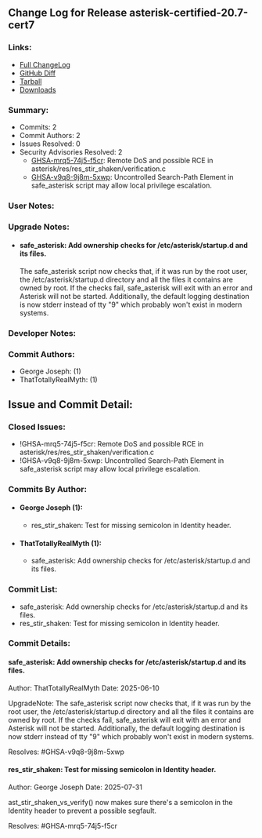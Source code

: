 
## Change Log for Release asterisk-certified-20.7-cert7

### Links:

 - [Full ChangeLog](https://downloads.asterisk.org/pub/telephony/certified-asterisk/releases/ChangeLog-certified-20.7-cert7.html)  
 - [GitHub Diff](https://github.com/asterisk/asterisk/compare/certified-20.7-cert6...certified-20.7-cert7)  
 - [Tarball](https://downloads.asterisk.org/pub/telephony/certified-asterisk/asterisk-certified-20.7-cert7.tar.gz)  
 - [Downloads](https://downloads.asterisk.org/pub/telephony/certified-asterisk)  

### Summary:

- Commits: 2
- Commit Authors: 2
- Issues Resolved: 0
- Security Advisories Resolved: 2
  - [GHSA-mrq5-74j5-f5cr](https://github.com/asterisk/asterisk/security/advisories/GHSA-mrq5-74j5-f5cr): Remote DoS and possible RCE in asterisk/res/res_stir_shaken/verification.c
  - [GHSA-v9q8-9j8m-5xwp](https://github.com/asterisk/asterisk/security/advisories/GHSA-v9q8-9j8m-5xwp): Uncontrolled Search-Path Element in safe_asterisk script may allow local privilege escalation.

### User Notes:


### Upgrade Notes:

- #### safe_asterisk: Add ownership checks for /etc/asterisk/startup.d and its files.  
  The safe_asterisk script now checks that, if it was run by the
  root user, the /etc/asterisk/startup.d directory and all the files it contains
  are owned by root.  If the checks fail, safe_asterisk will exit with an error
  and Asterisk will not be started.  Additionally, the default logging
  destination is now stderr instead of tty "9" which probably won't exist
  in modern systems.


### Developer Notes:


### Commit Authors:

- George Joseph: (1)
- ThatTotallyRealMyth: (1)

## Issue and Commit Detail:

### Closed Issues:

  - !GHSA-mrq5-74j5-f5cr: Remote DoS and possible RCE in asterisk/res/res_stir_shaken/verification.c
  - !GHSA-v9q8-9j8m-5xwp: Uncontrolled Search-Path Element in safe_asterisk script may allow local privilege escalation.

### Commits By Author:

- #### George Joseph (1):
  - res_stir_shaken: Test for missing semicolon in Identity header.

- #### ThatTotallyRealMyth (1):
  - safe_asterisk: Add ownership checks for /etc/asterisk/startup.d and its files.


### Commit List:

-  safe_asterisk: Add ownership checks for /etc/asterisk/startup.d and its files.
-  res_stir_shaken: Test for missing semicolon in Identity header.

### Commit Details:

#### safe_asterisk: Add ownership checks for /etc/asterisk/startup.d and its files.
  Author: ThatTotallyRealMyth
  Date:   2025-06-10

  UpgradeNote: The safe_asterisk script now checks that, if it was run by the
  root user, the /etc/asterisk/startup.d directory and all the files it contains
  are owned by root.  If the checks fail, safe_asterisk will exit with an error
  and Asterisk will not be started.  Additionally, the default logging
  destination is now stderr instead of tty "9" which probably won't exist
  in modern systems.

  Resolves: #GHSA-v9q8-9j8m-5xwp

#### res_stir_shaken: Test for missing semicolon in Identity header.
  Author: George Joseph
  Date:   2025-07-31

  ast_stir_shaken_vs_verify() now makes sure there's a semicolon in
  the Identity header to prevent a possible segfault.

  Resolves: #GHSA-mrq5-74j5-f5cr

